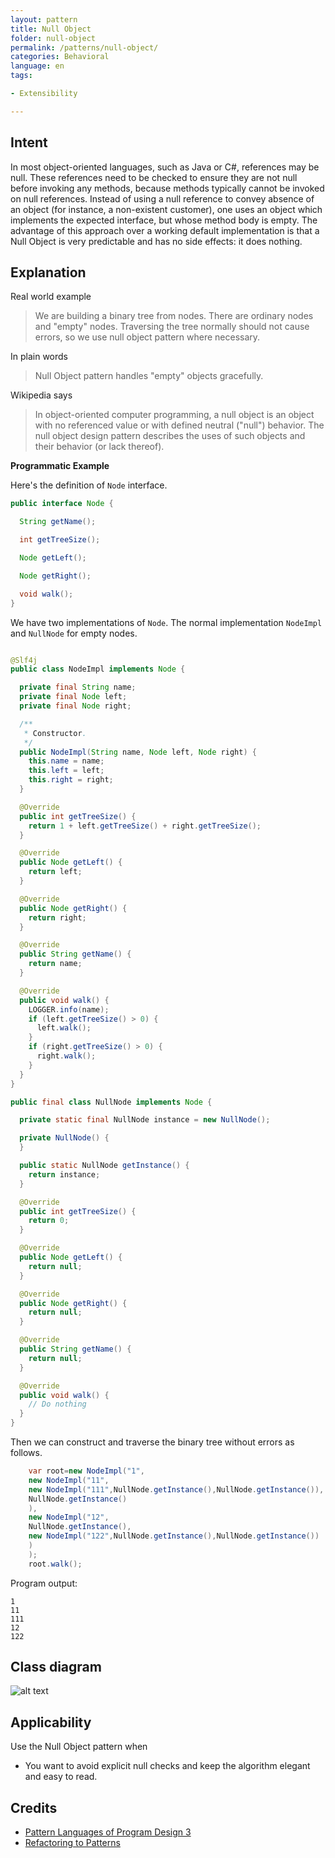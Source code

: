 ```yaml
---
layout: pattern
title: Null Object
folder: null-object
permalink: /patterns/null-object/
categories: Behavioral
language: en
tags:

- Extensibility

---
```


## Intent

In most object-oriented languages, such as Java or C#, references may be null. These references need
to be checked to ensure they are not null before invoking any methods, because methods typically
cannot be invoked on null references. Instead of using a null reference to convey absence of an
object (for instance, a non-existent customer), one uses an object which implements the expected
interface, but whose method body is empty. The advantage of this approach over a working default
implementation is that a Null Object is very predictable and has no side effects: it does nothing.

## Explanation

Real world example

> We are building a binary tree from nodes. There are ordinary nodes and "empty" nodes. Traversing
> the tree normally should not cause errors, so we use null object pattern where necessary.

In plain words

> Null Object pattern handles "empty" objects gracefully.

Wikipedia says

> In object-oriented computer programming, a null object is an object with no referenced value or
> with defined neutral ("null") behavior. The null object design pattern describes the uses of such
> objects and their behavior (or lack thereof).

**Programmatic Example**

Here's the definition of `Node` interface.

```java
public interface Node {

  String getName();

  int getTreeSize();

  Node getLeft();

  Node getRight();

  void walk();
}
```

We have two implementations of `Node`. The normal implementation `NodeImpl` and `NullNode` for
empty nodes.

```java

@Slf4j
public class NodeImpl implements Node {

  private final String name;
  private final Node left;
  private final Node right;

  /**
   * Constructor.
   */
  public NodeImpl(String name, Node left, Node right) {
    this.name = name;
    this.left = left;
    this.right = right;
  }

  @Override
  public int getTreeSize() {
    return 1 + left.getTreeSize() + right.getTreeSize();
  }

  @Override
  public Node getLeft() {
    return left;
  }

  @Override
  public Node getRight() {
    return right;
  }

  @Override
  public String getName() {
    return name;
  }

  @Override
  public void walk() {
    LOGGER.info(name);
    if (left.getTreeSize() > 0) {
      left.walk();
    }
    if (right.getTreeSize() > 0) {
      right.walk();
    }
  }
}

public final class NullNode implements Node {

  private static final NullNode instance = new NullNode();

  private NullNode() {
  }

  public static NullNode getInstance() {
    return instance;
  }

  @Override
  public int getTreeSize() {
    return 0;
  }

  @Override
  public Node getLeft() {
    return null;
  }

  @Override
  public Node getRight() {
    return null;
  }

  @Override
  public String getName() {
    return null;
  }

  @Override
  public void walk() {
    // Do nothing
  }
}
```

Then we can construct and traverse the binary tree without errors as follows.

```java
    var root=new NodeImpl("1",
    new NodeImpl("11",
    new NodeImpl("111",NullNode.getInstance(),NullNode.getInstance()),
    NullNode.getInstance()
    ),
    new NodeImpl("12",
    NullNode.getInstance(),
    new NodeImpl("122",NullNode.getInstance(),NullNode.getInstance())
    )
    );
    root.walk();
```

Program output:

```
1
11
111
12
122
```

## Class diagram

![alt text](/etc/null-object.png "Null Object")

## Applicability

Use the Null Object pattern when

* You want to avoid explicit null checks and keep the algorithm elegant and easy to read.

## Credits

* [Pattern Languages of Program Design 3](https://www.amazon.com/gp/product/0201310112/ref=as_li_tl?ie=UTF8&camp=1789&creative=9325&creativeASIN=0201310112&linkCode=as2&tag=javadesignpat-20&linkId=7372ffb8a4e39a3bb10f199b89aef921)
* [Refactoring to Patterns](https://www.amazon.com/gp/product/0321213351/ref=as_li_tl?ie=UTF8&camp=1789&creative=9325&creativeASIN=0321213351&linkCode=as2&tag=javadesignpat-20&linkId=2a76fcb387234bc71b1c61150b3cc3a7)
